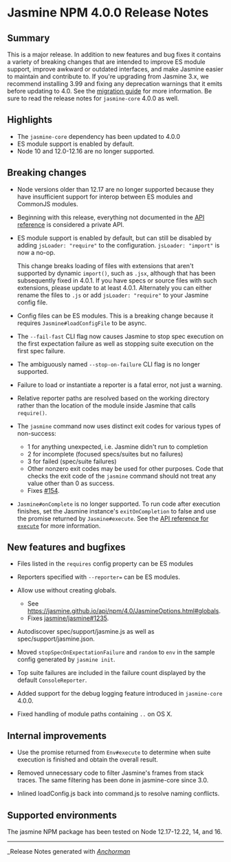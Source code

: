 # Jasmine NPM 4.0.0 Release Notes

## Summary

This is a major release. In addition to new features and bug fixes it contains
a variety of breaking changes that are intended to improve ES module support,
improve awkward or outdated interfaces, and make Jasmine easier to maintain
and contribute to. If you're upgrading from Jasmine 3.x, we recommend installing
3.99 and fixing any deprecation warnings that it emits before updating to 4.0.
See the [migration guide](https://jasmine.github.io/tutorials/upgrading_to_Jasmine_4.0)
for more information. Be sure to read the release notes for `jasmine-core` 4.0.0
as well.

## Highlights

* The `jasmine-core` dependency has been updated to 4.0.0
* ES module support is enabled by default.
* Node 10 and 12.0-12.16 are no longer supported.

## Breaking changes

* Node versions older than 12.17 are no longer supported because they have
  insufficient support for interop between ES modules and CommonJS modules.

* Beginning with this release, everything not documented in the
  [API reference](https://jasmine.github.io/api/npm/4.0/Jasmine) is considered
  a private API.

* ES module support is enabled by default, but can still be disabled by
  adding `jsLoader: "require"` to the configuration. `jsLoader: "import"` is
  now a no-op.

  This change breaks loading of files with extensions that aren't supported by
  dynamic `import()`, such as `.jsx`, although that has been subsequently fixed
  in 4.0.1. If you have specs or source files with such extensions, please
  update to at least 4.0.1. Alternately you can either rename the files to
  `.js` or add `jsLoader: "require"` to your Jasmine config file. 

* Config files can be ES modules. This is a breaking change because it requires
  `Jasmine#loadConfigFile` to be async.

* The `--fail-fast` CLI flag now causes Jasmine to stop spec execution on the
  first expectation failure as well as stopping suite execution on the first
  spec failure.

* The ambiguously named `--stop-on-failure` CLI flag is no longer supported.

* Failure to load or instantiate a reporter is a fatal error, not just a warning.

* Relative reporter paths are resolved based on the working directory rather
  than the location of the module inside Jasmine that calls `require()`.

* The `jasmine` command now uses distinct exit codes for various types of non-success:
  * 1 for anything unexpected, i.e. Jasmine didn't run to completion
  * 2 for incomplete (focused specs/suites but no failures)
  * 3 for failed (spec/suite failures)
  * Other nonzero exit codes may be used for other purposes. Code that checks
    the exit code of the `jasmine` command should not treat any value other than
    0 as success.
  * Fixes [#154](https://github.com/jasmine/jasmine-npm/issues/154).

* `Jasmine#onComplete` is no longer supported. To run code after execution
  finishes, set the Jasmine instance's `exitOnCompletion` to false and use the
  promise returned by `Jasmine#execute`. See the 
  [API reference for `execute`](https://jasmine.github.io/api/npm/4.0/Jasmine.html#execute)
  for more information.

## New features and bugfixes

* Files listed in the `requires` config property can be ES modules

* Reporters specified with `--reporter=` can be ES modules.

* Allow use without creating globals.
  * See <https://jasmine.github.io/api/npm/4.0/JasmineOptions.html#globals>.
  * Fixes [jasmine/jasmine#1235](https://github.com/jasmine/jasmine/issues/1235).

* Autodiscover spec/support/jasmine.js as well as spec/support/jasmine.json.

* Moved `stopSpecOnExpectationFailure` and `random` to `env` in the sample
  config generated by `jasmine init`.

* Top suite failures are included in the failure count displayed by the default
  `ConsoleReporter`.

* Added support for the debug logging feature introduced in `jasmine-core` 4.0.0.

* Fixed handling of module paths containing `..` on OS X.
  
## Internal improvements

* Use the promise returned from `Env#execute` to determine when suite execution
  is finished and obtain the overall result.

* Removed unnecessary code to filter Jasmine's frames from stack traces. The same
  filtering has been done in jasmine-core since 3.0.

* Inlined loadConfig.js back into command.js to resolve naming conflicts.

## Supported environments

The jasmine NPM package has been tested on Node 12.17-12.22, 14, and 16.


------

_Release Notes generated with _[Anchorman](http://github.com/infews/anchorman)_
